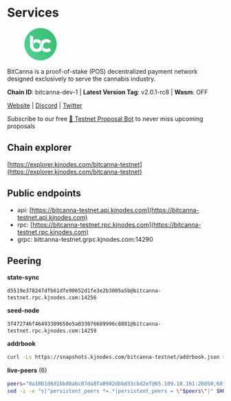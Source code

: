 # Services

<figure><img src="https://raw.githubusercontent.com/kj89/cosmos-images/main/logos/bitcanna.png" alt=""><figcaption></figcaption></figure>

BitCanna is a proof-of-stake (POS) decentralized payment network designed exclusively to serve the cannabis industry. 

**Chain ID**: bitcanna-dev-1 | **Latest Version Tag**: v2.0.1-rc8 | **Wasm**: OFF

[Website](https://www.bitcanna.io) | [Discord](https://discord.gg/9AVrzaVQvs) | [Twitter](https://twitter.com/BitCannaGlobal)



Subscribe to our free [🤖 Testnet Proposal Bot](https://t.me/kjnodes_testnet_proposal_bot) to never miss upcoming proposals


## Chain explorer
[https://explorer.kjnodes.com/bitcanna-testnet](https://explorer.kjnodes.com/bitcanna-testnet)

## Public endpoints

* api: [https://bitcanna-testnet.api.kjnodes.com](https://bitcanna-testnet.api.kjnodes.com)
* rpc: [https://bitcanna-testnet.rpc.kjnodes.com](https://bitcanna-testnet.rpc.kjnodes.com)
* grpc: bitcanna-testnet.grpc.kjnodes.com:14290

## Peering

**state-sync**

```text
d5519e378247dfb61dfe90652d1fe3e2b3005a5b@bitcanna-testnet.rpc.kjnodes.com:14256
```

**seed-node**

```text
3f472746f46493309650e5a033076689996c8881@bitcanna-testnet.rpc.kjnodes.com:14259
```

**addrbook**
```bash
curl -Ls https://snapshots.kjnodes.com/bitcanna-testnet/addrbook.json > $HOME/.bcna/config/addrbook.json
```

**live-peers** (6)
```bash
peers="0a18b1d8d1bbd8abc07da8fa0902dbbd33cbd2ef@65.109.10.161:26050,60fae2c5581622bb84eaf95878e85c9f339f1a2a@212.227.151.106:26656,2175709bdd102641e9e4ddd38ba263b7f06214df@65.109.28.177:26356,80ee9ed689bfb329cf21b94aa12978e073226db4@212.227.151.143:26656,b0c7e5c69aaf00626baaf7c59370029b587a91a4@65.109.92.240:30006,e72441f66d5101289c9fd86f6733c43551b1d04d@89.58.59.75:46656"
sed -i -e "s|^persistent_peers *=.*|persistent_peers = \"$peers\"|" $HOME/.bcna/config/config.toml
```
